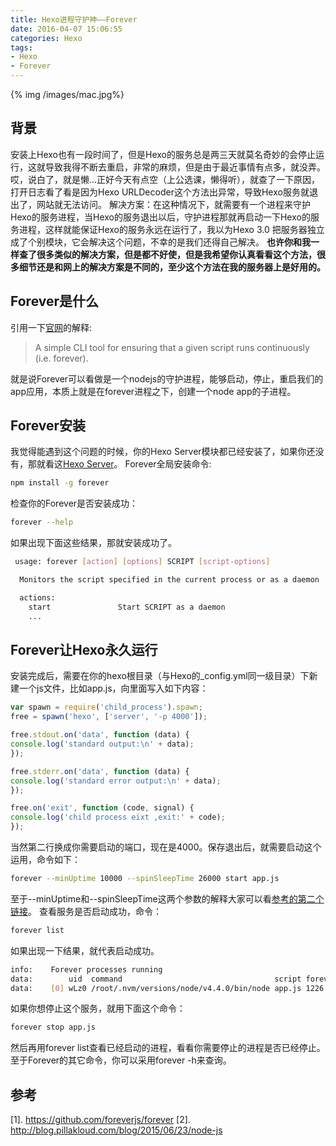 ```yaml
---
title: Hexo进程守护神——Forever
date: 2016-04-07 15:06:55
categories: Hexo
tags:
- Hexo
- Forever
---
```

{% img /images/mac.jpg%}
## 背景
安装上Hexo也有一段时间了，但是Hexo的服务总是两三天就莫名奇妙的会停止运行，这就导致我得不断去重启，非常的麻烦，但是由于最近事情有点多，就没弄。哎，说白了，就是懒...正好今天有点空（上公选课，懒得听），就查了一下原因，打开日志看了看是因为Hexo URLDecoder这个方法出异常，导致Hexo服务就退出了，网站就无法访问。
解决方案：在这种情况下，就需要有一个进程来守护Hexo的服务进程，当Hexo的服务退出以后，守护进程那就再启动一下Hexo的服务进程，这样就能保证Hexo的服务永远在运行了，我以为Hexo 3.0 把服务器独立成了个别模块，它会解决这个问题，不幸的是我们还得自己解决。
**也许你和我一样查了很多类似的解决方案，但是都不好使，但是我希望你认真看看这个方法，很多细节还是和网上的解决方案是不同的，至少这个方法在我的服务器上是好用的。**

## Forever是什么
引用一下[官网](https://github.com/foreverjs/forever)的解释:
> A simple CLI tool for ensuring that a given script runs continuously (i.e. forever).

就是说Forever可以看做是一个nodejs的守护进程，能够启动，停止，重启我们的app应用，本质上就是在forever进程之下，创建一个node app的子进程。
<!-- more -->
## Forever安装
我觉得能遇到这个问题的时候，你的Hexo Server模块都已经安装了，如果你还没有，那就看这[Hexo Server](https://hexo.io/docs/server.html)。
Forever全局安装命令:
``` bash
npm install -g forever
```
检查你的Forever是否安装成功：
```bash
forever --help
```
如果出现下面这些结果，那就安装成功了。
``` bash
 usage: forever [action] [options] SCRIPT [script-options]

  Monitors the script specified in the current process or as a daemon

  actions:
    start               Start SCRIPT as a daemon
    ...
```
## Forever让Hexo永久运行
安装完成后，需要在你的hexo根目录（与Hexo的_config.yml同一级目录）下新建一个js文件，比如app.js，向里面写入如下内容：

```JavaScript
var spawn = require('child_process').spawn;
free = spawn('hexo', ['server', '-p 4000']);

free.stdout.on('data', function (data) {
console.log('standard output:\n' + data);
});

free.stderr.on('data', function (data) { 
console.log('standard error output:\n' + data);
});

free.on('exit', function (code, signal) {
console.log('child process eixt ,exit:' + code);
});
```
当然第二行换成你需要启动的端口，现在是4000。保存退出后，就需要启动这个运用，命令如下：
```bash
forever --minUptime 10000 --spinSleepTime 26000 start app.js
```
至于--minUptime和--spinSleepTime这两个参数的解释大家可以看[参考的第二个链接](http://blog.pillakloud.com/blog/2015/06/23/node-js-%E4%B8%ADforever%E5%8F%83%E6%95%B8%E8%A7%A3%E9%87%8B-minuptime-spinsleeptime/)。
查看服务是否启动成功，命令：
```bash
forever list
```
如果出现一下结果，就代表启动成功。
```bash
info:    Forever processes running
data:        uid  command                                  script forever pid  id logfile                 uptime      
data:    [0] wLz0 /root/.nvm/versions/node/v4.4.0/bin/node app.js 1226    1231    /root/.forever/wLz0.log 0:0:0:6.631 
```
如果你想停止这个服务，就用下面这个命令：
```bash
forever stop app.js
```
然后再用forever list查看已经启动的进程，看看你需要停止的进程是否已经停止。至于Forever的其它命令，你可以采用forever -h来查询。
## 参考
[1]. https://github.com/foreverjs/forever
[2]. http://blog.pillakloud.com/blog/2015/06/23/node-js
